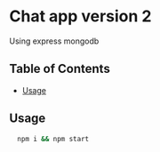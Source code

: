 # Chat app version 2

Using express mongodb

## Table of Contents

- [Usage](#usage)

## Usage

```bash
  npm i && npm start
```
